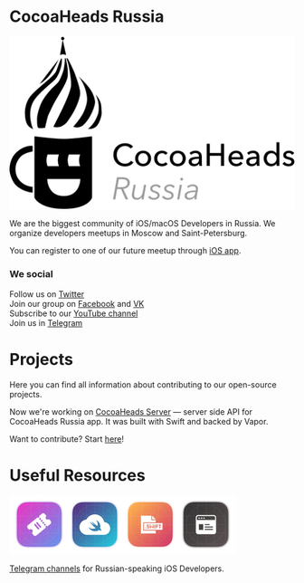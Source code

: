 # CocoaHeads Russia

![CocoaHeads Logo](/resources/images/cocoaheads_logo.png)

We are the biggest community of iOS/macOS Developers in Russia. We organize developers meetups in Moscow and Saint-Petersburg.

You can register to one of our future meetup through [iOS app](https://itunes.apple.com/ru/app/cocoaheads-russia/id1257534277).

### We social

Follow us on [Twitter](https://twitter.com/cocoaheadsru)<br>
Join our group on [Facebook](https://www.facebook.com/cocoaheads) and [VK](https://vk.com/cocoaheadsrussia)<br>
Subscribe to our [YouTube channel](https://www.youtube.com/channel/UCPZtkJkHv_3pPC0veurLQ6Q)<br>
Join us in [Telegram](https://t.me/cocoaheads)

# Projects

Here you can find all information about contributing to our open-source projects.

Now we're working on [CocoaHeads Server](https://github.com/cocoaheadsru/server) — server side API for CocoaHeads Russia app. It was built with Swift and backed by Vapor.

Want to contribute? Start [here](working_process.md)!

# Useful Resources

![iOS Channels](/resources/images/telegram_channels.jpg)

[Telegram channels](http://ios-channels.ru) for Russian-speaking iOS Developers.